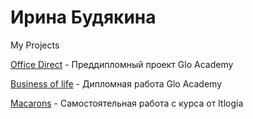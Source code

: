 # Ирина Будякина
My Projects

[Office Direct](https://i-bdkn.ru/OfficeDirect/) - Преддипломный проект Glo Academy

[Business of life](https://i-bdkn.ru/business-of-life/) - Дипломная работа Glo Academy

[Macarons](https://i-bdkn.ru/macarons/) - Самостоятельная работа с курса от Itlogia
